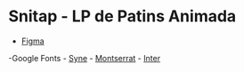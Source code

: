 # Snitap - LP de Patins Animada


- [Figma](https://www.figma.com/design/fdooRgCqvQpcGWfkGWMFvw/LP-de-Patins-Animada-(Snitap)?node-id=0-1&t=wD8nxjcehSymVOzR-0)

-Google Fonts - [Syne](https://fonts.google.com/selection?query=syne) - [Montserrat](https://fonts.google.com/selection?query=Montserrat) - [Inter](https://fonts.google.com/selection?query=inter)